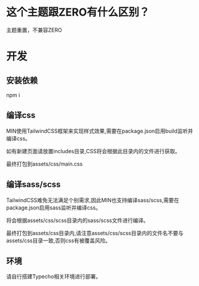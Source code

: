 # 这个主题跟ZERO有什么区别？

主题重置，不兼容ZERO

# 开发

## 安装依赖

npm i 

## 编译css

MIN使用TailwindCSS框架来实现样式效果,需要在package.json启用build监听并编译css。

如有新建页面请放置includes目录,CSS将会根据此目录内的文件进行获取。

最终打包到assets/css/main.css

## 编译sass/scss

TailwindCSS难免无法满足个别需求,因此MIN也支持编译sass/scss,需要在package.json启用sass监听并编译css。

将会根据assets/css/scss目录内的sass/scss文件进行编译。

最终打包到assets/css目录内,请注意assets/css/scss目录内的文件名不要与assets/css目录一致,否则css有被覆盖风险。

## 环境

请自行搭建Typecho相关环境进行部署。